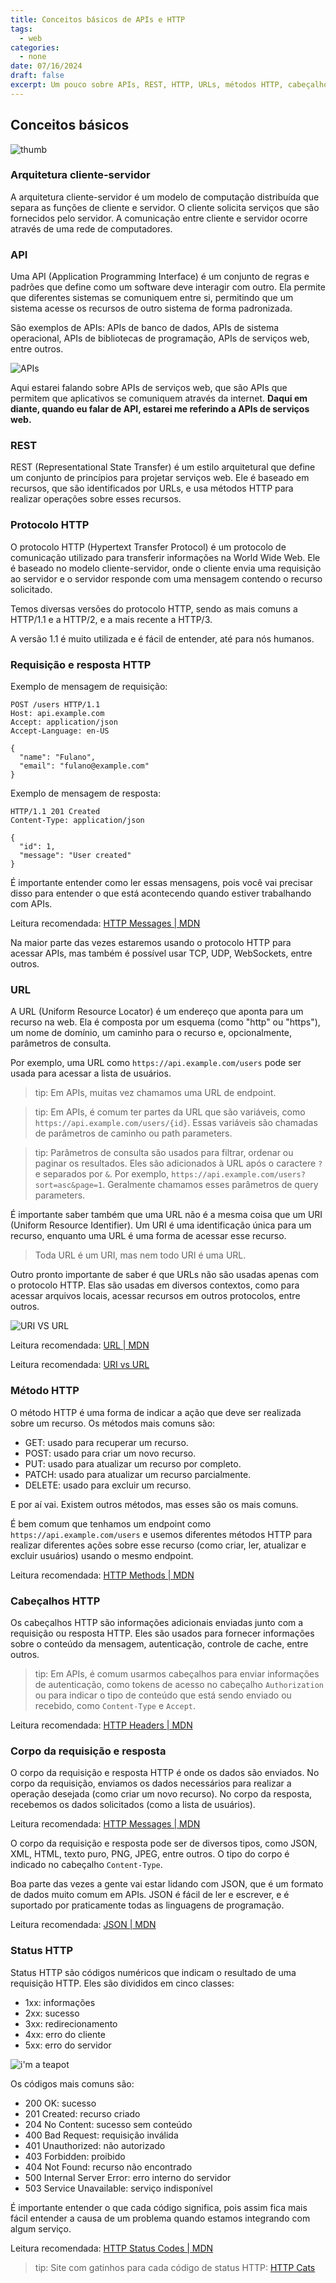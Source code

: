 ```yaml
---
title: Conceitos básicos de APIs e HTTP
tags:
  - web
categories:
  - none
date: 07/16/2024
draft: false
excerpt: Um pouco sobre APIs, REST, HTTP, URLs, métodos HTTP, cabeçalhos HTTP, corpo da requisição e resposta, e status HTTP.
---
```


## Conceitos básicos

![thumb](./thumb.png)

### Arquitetura cliente-servidor

A arquitetura cliente-servidor é um modelo de computação distribuída que separa as funções de cliente e servidor. O cliente solicita serviços que são fornecidos pelo servidor. A comunicação entre cliente e servidor ocorre através de uma rede de computadores.

### API

Uma API (Application Programming Interface) é um conjunto de regras e padrões que define como um software deve interagir com outro. Ela permite que diferentes sistemas se comuniquem entre si, permitindo que um sistema acesse os recursos de outro sistema de forma padronizada.

São exemplos de APIs: APIs de banco de dados, APIs de sistema operacional, APIs de bibliotecas de programação, APIs de serviços web, entre outros.

![APIs](./apis.png)

Aqui estarei falando sobre APIs de serviços web, que são APIs que permitem que aplicativos se comuniquem através da internet. **Daqui em diante, quando eu falar de API, estarei me referindo a APIs de serviços web.**

### REST

REST (Representational State Transfer) é um estilo arquitetural que define um conjunto de princípios para projetar serviços web. Ele é baseado em recursos, que são identificados por URLs, e usa métodos HTTP para realizar operações sobre esses recursos.

### Protocolo HTTP

O protocolo HTTP (Hypertext Transfer Protocol) é um protocolo de comunicação utilizado para transferir informações na World Wide Web. Ele é baseado no modelo cliente-servidor, onde o cliente envia uma requisição ao servidor e o servidor responde com uma mensagem contendo o recurso solicitado.

Temos diversas versões do protocolo HTTP, sendo as mais comuns a HTTP/1.1 e a HTTP/2, e a mais recente a HTTP/3.

A versão 1.1 é muito utilizada e é fácil de entender, até para nós humanos.

### Requisição e resposta HTTP

Exemplo de mensagem de requisição:

```http
POST /users HTTP/1.1
Host: api.example.com
Accept: application/json
Accept-Language: en-US

{
  "name": "Fulano",
  "email": "fulano@example.com"
}

```

Exemplo de mensagem de resposta:

```http
HTTP/1.1 201 Created
Content-Type: application/json

{
  "id": 1,
  "message": "User created"
}
```

É importante entender como ler essas mensagens, pois você vai precisar disso para entender o que está acontecendo quando estiver trabalhando com APIs.

Leitura recomendada: [HTTP Messages | MDN](https://developer.mozilla.org/pt-BR/docs/Web/HTTP/Messages)

Na maior parte das vezes estaremos usando o protocolo HTTP para acessar APIs, mas também é possível usar TCP, UDP, WebSockets, entre outros.

### URL

A URL (Uniform Resource Locator) é um endereço que aponta para um recurso na web. Ela é composta por um esquema (como "http" ou "https"), um nome de domínio, um caminho para o recurso e, opcionalmente, parâmetros de consulta.

Por exemplo, uma URL como `https://api.example.com/users` pode ser usada para acessar a lista de usuários.

> tip: Em APIs, muitas vez chamamos uma URL de endpoint.


> tip: Em APIs, é comum ter partes da URL que são variáveis, como `https://api.example.com/users/{id}`. Essas variáveis são chamadas de parâmetros de caminho ou path parameters.


> tip: Parâmetros de consulta são usados para filtrar, ordenar ou paginar os resultados. Eles são adicionados à URL após o caractere `?` e separados por `&`. Por exemplo, `https://api.example.com/users?sort=asc&page=1`. Geralmente chamamos esses parâmetros de query parameters.

É importante saber também que uma URL não é a mesma coisa que um URI (Uniform Resource Identifier). Um URI é uma identificação única para um recurso, enquanto uma URL é uma forma de acessar esse recurso.

> Toda URL é um URI, mas nem todo URI é uma URL.

Outro pronto importante de saber é que URLs não são usadas apenas com o protocolo HTTP. Elas são usadas em diversos contextos, como para acessar arquivos locais, acessar recursos em outros protocolos, entre outros.

![URI VS URL](./url-uri.png)

Leitura recomendada: [URL | MDN](https://developer.mozilla.org/pt-BR/docs/Web/HTTP/Basics_of_HTTP/Identifying_resources_on_the_Web)

Leitura recomendada: [URI vs URL](https://www.godaddy.com/resources/ae/skills/uri-vs-url)

### Método HTTP

O método HTTP é uma forma de indicar a ação que deve ser realizada sobre um recurso. Os métodos mais comuns são:

- GET: usado para recuperar um recurso.
- POST: usado para criar um novo recurso.
- PUT: usado para atualizar um recurso por completo.
- PATCH: usado para atualizar um recurso parcialmente.
- DELETE: usado para excluir um recurso.

E por aí vai. Existem outros métodos, mas esses são os mais comuns.

É bem comum que tenhamos um endpoint como `https://api.example.com/users` e usemos diferentes métodos HTTP para realizar diferentes ações sobre esse recurso (como criar, ler, atualizar e excluir usuários) usando o mesmo endpoint.

Leitura recomendada: [HTTP Methods | MDN](https://developer.mozilla.org/pt-BR/docs/Web/HTTP/Methods)

### Cabeçalhos HTTP

Os cabeçalhos HTTP são informações adicionais enviadas junto com a requisição ou resposta HTTP. Eles são usados para fornecer informações sobre o conteúdo da mensagem, autenticação, controle de cache, entre outros.

> tip: Em APIs, é comum usarmos cabeçalhos para enviar informações de autenticação, como tokens de acesso no cabeçalho `Authorization` ou para indicar o tipo de conteúdo que está sendo enviado ou recebido, como `Content-Type` e `Accept`.

Leitura recomendada: [HTTP Headers | MDN](https://developer.mozilla.org/pt-BR/docs/Web/HTTP/Headers)

### Corpo da requisição e resposta

O corpo da requisição e resposta HTTP é onde os dados são enviados. No corpo da requisição, enviamos os dados necessários para realizar a operação desejada (como criar um novo recurso). No corpo da resposta, recebemos os dados solicitados (como a lista de usuários).

Leitura recomendada: [HTTP Messages | MDN](https://developer.mozilla.org/pt-BR/docs/Web/HTTP/Messages)

O corpo da requisição e resposta pode ser de diversos tipos, como JSON, XML, HTML, texto puro, PNG, JPEG, entre outros. O tipo do corpo é indicado no cabeçalho `Content-Type`.

Boa parte das vezes a gente vai estar lidando com JSON, que é um formato de dados muito comum em APIs. JSON é fácil de ler e escrever, e é suportado por praticamente todas as linguagens de programação.

Leitura recomendada: [JSON | MDN](https://developer.mozilla.org/pt-BR/docs/Web/JavaScript/Reference/Global_Objects/JSON)

### Status HTTP

Status HTTP são códigos numéricos que indicam o resultado de uma requisição HTTP. Eles são divididos em cinco classes:

- 1xx: informações
- 2xx: sucesso
- 3xx: redirecionamento
- 4xx: erro do cliente
- 5xx: erro do servidor

![i'm a teapot](./teapot-cat.png)

Os códigos mais comuns são:

- 200 OK: sucesso
- 201 Created: recurso criado
- 204 No Content: sucesso sem conteúdo
- 400 Bad Request: requisição inválida
- 401 Unauthorized: não autorizado
- 403 Forbidden: proibido
- 404 Not Found: recurso não encontrado
- 500 Internal Server Error: erro interno do servidor
- 503 Service Unavailable: serviço indisponível

É importante entender o que cada código significa, pois assim fica mais fácil entender a causa de um problema quando estamos integrando com algum serviço.

Leitura recomendada: [HTTP Status Codes | MDN](https://developer.mozilla.org/pt-BR/docs/Web/HTTP/Status)

> tip: Site com gatinhos para cada código de status HTTP: [HTTP Cats](https://http.cat/)
